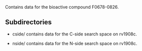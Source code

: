 Contains data for the bioactive compound F0678-0826.

## Subdirectories

- cside/ contains data for the C-side search space on rv1908c.

- nside/ contains data for the N-side search space on rv1908c.

